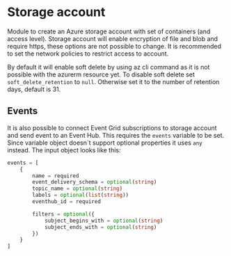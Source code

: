 # Storage account

Module to create an Azure storage account with set of containers (and access level). Storage account will enable encryption of file and blob and require https, these options are not possible to change. It is recommended to set the network policies to restrict access to account.

By default it will enable soft delete by using az cli command as it is not possible with the azurerm resource yet. To disable soft delete set `soft_delete_retention` to `null`. Otherwise set it to the number of retention days, default is 31.

## Events

It is also possible to connect Event Grid subscriptions to storage account and send event to an Event Hub. This requires the `events` variable to be set. Since variable object doesn´t support optional properties it uses `any` instead. The input object looks like this:

```terraform
events = [
    {
        name = required
        event_delivery_schema = optional(string)
        topic_name = optional(string)
        labels = optional(list(string))
        eventhub_id = required

        filters = optional({
            subject_begins_with = optional(string)
            subject_ends_with = optional(string)
        })
    }
]
```